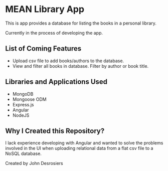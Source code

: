 # MEAN Library App

This is app provides a database for listing the books in a personal library.

Currently in the process of developing the app.

## List of Coming Features

- Upload csv file to add books/authors to the database.
- View and filter all books in database. Filter by author or book title.

## Libraries and Applications Used

- MongoDB
- Mongoose ODM
- Express.js
- Angular
- NodeJS

## Why I Created this Repository?

I lack experience developing with Angular and wanted to solve the problems
involved in the UI when uploading relational data from a flat csv file to a
NoSQL database.

Created by John Desrosiers
